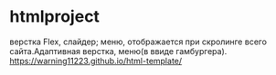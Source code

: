 # htmlproject
верстка Flex, слайдер; меню, отображается при скролинге всего сайта.Адаптивная верстка, меню(в ввиде гамбургера). 
https://warning11223.github.io/html-template/
